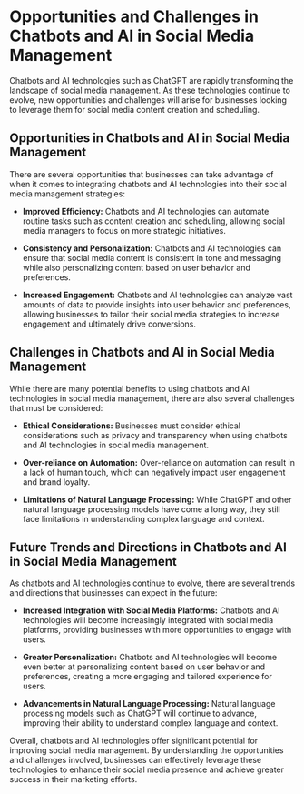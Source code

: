 Opportunities and Challenges in Chatbots and AI in Social Media Management
=================================================================================================================================================================

Chatbots and AI technologies such as ChatGPT are rapidly transforming the landscape of social media management. As these technologies continue to evolve, new opportunities and challenges will arise for businesses looking to leverage them for social media content creation and scheduling.

Opportunities in Chatbots and AI in Social Media Management
-----------------------------------------------------------

There are several opportunities that businesses can take advantage of when it comes to integrating chatbots and AI technologies into their social media management strategies:

* **Improved Efficiency:** Chatbots and AI technologies can automate routine tasks such as content creation and scheduling, allowing social media managers to focus on more strategic initiatives.

* **Consistency and Personalization:** Chatbots and AI technologies can ensure that social media content is consistent in tone and messaging while also personalizing content based on user behavior and preferences.

* **Increased Engagement:** Chatbots and AI technologies can analyze vast amounts of data to provide insights into user behavior and preferences, allowing businesses to tailor their social media strategies to increase engagement and ultimately drive conversions.

Challenges in Chatbots and AI in Social Media Management
--------------------------------------------------------

While there are many potential benefits to using chatbots and AI technologies in social media management, there are also several challenges that must be considered:

* **Ethical Considerations:** Businesses must consider ethical considerations such as privacy and transparency when using chatbots and AI technologies in social media management.

* **Over-reliance on Automation:** Over-reliance on automation can result in a lack of human touch, which can negatively impact user engagement and brand loyalty.

* **Limitations of Natural Language Processing:** While ChatGPT and other natural language processing models have come a long way, they still face limitations in understanding complex language and context.

Future Trends and Directions in Chatbots and AI in Social Media Management
--------------------------------------------------------------------------

As chatbots and AI technologies continue to evolve, there are several trends and directions that businesses can expect in the future:

* **Increased Integration with Social Media Platforms:** Chatbots and AI technologies will become increasingly integrated with social media platforms, providing businesses with more opportunities to engage with users.

* **Greater Personalization:** Chatbots and AI technologies will become even better at personalizing content based on user behavior and preferences, creating a more engaging and tailored experience for users.

* **Advancements in Natural Language Processing:** Natural language processing models such as ChatGPT will continue to advance, improving their ability to understand complex language and context.

Overall, chatbots and AI technologies offer significant potential for improving social media management. By understanding the opportunities and challenges involved, businesses can effectively leverage these technologies to enhance their social media presence and achieve greater success in their marketing efforts.
